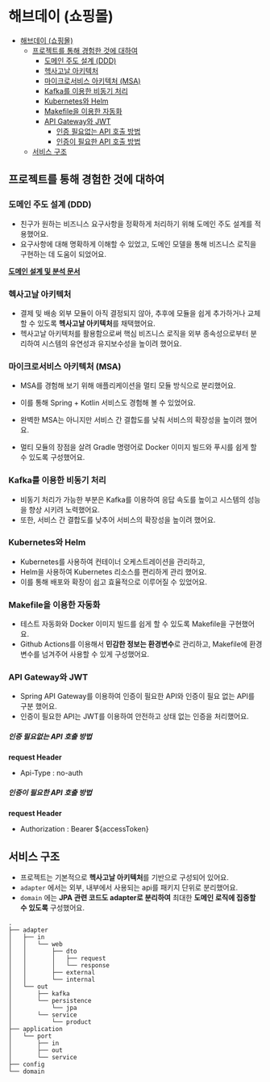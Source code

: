 # 해브데이 (쇼핑몰)

<!-- TOC -->
* [해브데이 (쇼핑몰)](#해브데이-쇼핑몰)
  * [프로젝트를 통해 경험한 것에 대하여](#프로젝트를-통해-경험한-것에-대하여)
    * [도메인 주도 설계 (DDD)](#도메인-주도-설계-ddd)
    * [헥사고날 아키텍처](#헥사고날-아키텍처)
    * [마이크로서비스 아키텍처 (MSA)](#마이크로서비스-아키텍처-msa)
    * [Kafka를 이용한 비동기 처리](#kafka를-이용한-비동기-처리)
    * [Kubernetes와 Helm](#kubernetes와-helm)
    * [Makefile을 이용한 자동화](#makefile을-이용한-자동화)
    * [API Gateway와 JWT](#api-gateway와-jwt)
        * [인증 필요없는 API 호출 방법](#인증-필요없는-api-호출-방법)
        * [인증이 필요한 API 호출 방법](#인증이-필요한-api-호출-방법)
  * [서비스 구조](#서비스-구조)
<!-- TOC -->

## 프로젝트를 통해 경험한 것에 대하여

### 도메인 주도 설계 (DDD)
- 친구가 원하는 비즈니스 요구사항을 정확하게 처리하기 위해 도메인 주도 설계를 적용했어요.
- 요구사항에 대해 명확하게 이해할 수 있었고, 도메인 모델을 통해 비즈니스 로직을 구현하는 데 도움이 되었어요.

**[도메인 설계 및 분석 문서](https://github.com/wan2daaa/havday-document/tree/main/ddd)**

### 헥사고날 아키텍처
- 결제 및 배송 외부 모듈이 아직 결정되지 않아, 추후에 모듈을 쉽게 추가하거나 교체할 수 있도록 **헥사고날 아키텍처**를 채택했어요.
- 헥사고날 아키텍처를 활용함으로써 핵심 비즈니스 로직을 외부 종속성으로부터 분리하여 시스템의 유연성과 유지보수성을 높이려 했어요.

### 마이크로서비스 아키텍처 (MSA)
- MSA를 경험해 보기 위해 애플리케이션을 멀티 모듈 방식으로 분리했어요.
- 이를 통해 Spring + Kotlin 서비스도 경험해 볼 수 있었어요.

- 완벽한 MSA는 아니지만 서비스 간 결합도를 낮춰 서비스의 확장성을 높이려 했어요.
- 멀티 모듈의 장점을 살려 Gradle 명령어로 Docker 이미지 빌드와 푸시를 쉽게 할 수 있도록 구성했어요.

### Kafka를 이용한 비동기 처리
- 비동기 처리가 가능한 부분은 Kafka를 이용하여 응답 속도를 높이고 시스템의 성능을 향상 시키려 노력했어요.
- 또한, 서비스 간 결합도를 낮추어 서비스의 확장성을 높이려 했어요.

### Kubernetes와 Helm
- Kubernetes를 사용하여 컨테이너 오케스트레이션을 관리하고,
- Helm을 사용하여 Kubernetes 리소스를 편리하게 관리 했어요.
- 이를 통해 배포와 확장이 쉽고 효율적으로 이루어질 수 있었어요.

### Makefile을 이용한 자동화
- 테스트 자동화와 Docker 이미지 빌드를 쉽게 할 수 있도록 Makefile을 구현했어요.
- Github Actions를 이용해서 **민감한 정보는 환경변수**로 관리하고, Makefile에 환경변수를 넘겨주어 사용할 수 있게 구성했어요.

### API Gateway와 JWT
- Spring API Gateway를 이용하여 인증이 필요한 API와 인증이 필요 없는 API를 구분 했어요.
- 인증이 필요한 API는 JWT를 이용하여 안전하고 상태 없는 인증을 처리했어요.

##### 인증 필요없는 API 호출 방법
**request Header**
- Api-Type : no-auth

##### 인증이 필요한 API 호출 방법
**request Header**
- Authorization : Bearer ${accessToken}

## 서비스 구조
- 프로젝트는 기본적으로 **헥사고날 아키텍처**를 기반으로 구성되어 있어요.
- `adapter` 에서는 외부, 내부에서 사용되는 api를 패키지 단위로 분리했어요.
- `domain` 에는 **JPA 관련 코드도 adapter로 분리하여** 최대한 **도메인 로직에 집중할 수 있도록** 구성했어요.

```text
.
├── adapter
│   ├── in
│   │   └── web
│   │       ├── dto
│   │       │   ├── request
│   │       │   └── response
│   │       ├── external
│   │       └── internal
│   └── out
│       ├── kafka
│       └── persistence
│           └── jpa
│       └── service
│           └── product
├── application
│   └── port
│       ├── in
│       ├── out
│       └── service
├── config
└── domain
```